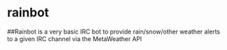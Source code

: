 # rainbot
##Rainbot is a very basic IRC bot to provide rain/snow/other weather alerts to a given IRC channel via the MetaWeather API
